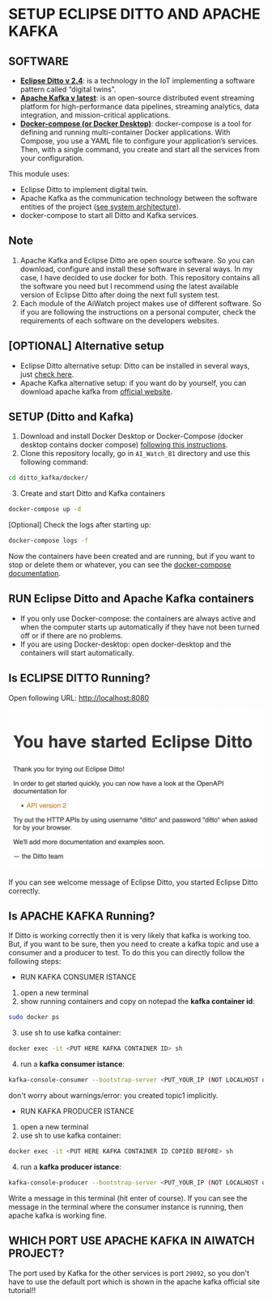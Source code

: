 # SETUP ECLIPSE DITTO AND APACHE KAFKA

## SOFTWARE
- [**Eclipse Ditto v 2.4**](https://www.eclipse.org/ditto/): is a technology in the IoT implementing a software pattern called “digital twins”.
- [**Apache Kafka v latest**](https://kafka.apache.org/): is an open-source distributed event streaming platform for high-performance data pipelines, streaming analytics, data integration, and mission-critical applications.
-  [**Docker-compose (or Docker Desktop)**](https://docs.docker.com/compose/): docker-compose is a tool for defining and running multi-container Docker applications. With Compose, you use a YAML file to configure your application’s services. Then, with a single command, you create and start all the services from your configuration.
 
This module uses:
- Eclipse Ditto to implement digital twin.
- Apache Kafka as the communication technology between the software entities of the project ([see system architecture](https://github.com/Luruu/AI_Watch_B1#system-structure-)).
- docker-compose to start all Ditto and Kafka services.

## Note
1. Apache Kafka and Eclipse Ditto are open source software. So you can download, configure and install these software in several ways. In my case, I have decided to use docker for both. This repository contains all the software you need but I recommend using the latest available version of Eclipse Ditto after doing the next full system test.
2. Each module of the AiWatch project makes use of different software. So if you are following the instructions on a personal computer, check the requirements of each software on the developers websites.

## [OPTIONAL] Alternative setup
- Eclipse Ditto alternative setup: Ditto can be installed in several ways, just [check here](https://github.com/eclipse-ditto/ditto/tree/master/deployment#eclipse-ditto--deployment).
- Apache Kafka alternative setup: if you want do by yourself, you can download apache kafka from [official website](https://kafka.apache.org/downloads).

 
## SETUP (Ditto and Kafka)
1. Download and install Docker Desktop or Docker-Compose (docker desktop contains docker compose) [following this instructions](https://docs.docker.com/compose/install/).
2. Clone this repository locally, go in `AI_Watch_B1` directory and use this following command: 
```bash
cd ditto_kafka/docker/
```
3. Create and start Ditto and Kafka containers
```bash
docker-compose up -d
```
[Optional] Check the logs after starting up:
```bash
docker-compose logs -f
```
Now the containers have been created and are running, but if you want to stop or delete them or whatever, you can see the [docker-compose documentation](https://docs.docker.com/compose/reference/).


## RUN Eclipse Ditto and Apache Kafka containers
- If you only use Docker-compose: the containers are always active and when the computer starts up automatically if they have not been turned off or if there are no problems.
- If you are using Docker-desktop: open docker-desktop and the containers will start automatically.

## Is ECLIPSE DITTO Running?
Open following URL: [http://localhost:8080](http://localhost:8080)<br/>
<p>
    <div align="center">
        <img src="../images/dittohomepage.png", width="600">
    </div>
</p>
If you can see welcome message of Eclipse Ditto, you started Eclipse Ditto correctly.

## Is APACHE KAFKA Running? 
If Ditto is working correctly then it is very likely that kafka is working too. But, if you want to be sure, then you need to create a kafka topic and use a consumer and a producer to test. To do this you can directly follow the following steps:

- RUN KAFKA CONSUMER ISTANCE
1. open a new terminal
2. show running containers and copy on notepad the **kafka container id**: 
```bash 
sudo docker ps
```
3. use sh to use kafka container:  
```bash 
docker exec -it <PUT HERE KAFKA CONTAINER ID> sh
``` 
4. run a **kafka consumer istance**: 
```bash 
kafka-console-consumer --bootstrap-server <PUT_YOUR_IP (NOT LOCALHOST or 127.0.0.1)>:29092 --topic topic1
```
don't worry about warnings/error: you created topic1 implicitly. 

- RUN KAFKA PRODUCER ISTANCE
1. open a new terminal
2. use sh to use kafka container:  
```bash 
docker exec -it <PUT HERE KAFKA CONTAINER ID COPIED BEFORE> sh
``` 
4. run a **kafka producer istance**: 
```bash 
kafka-console-producer --bootstrap-server <PUT_YOUR_IP (NOT LOCALHOST or 127.0.0.1)>:29092 --topic topic1
```

Write a message in this terminal (hit enter of course). If you can see the message in the terminal where the consumer instance is running, then apache kafka is working fine.

## WHICH PORT USE APACHE KAFKA IN AIWATCH PROJECT?
The port used by Kafka for the other services is port ```29092```, so you don't have to use the default port which is shown in the apache kafka official site tutorial!!


